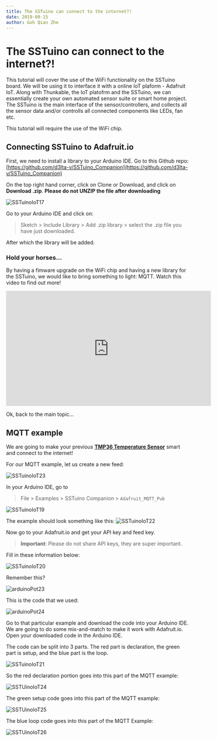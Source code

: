 ```yaml
---
title: The SSTuino can connect to the internet?!
date: 2019-09-15
author: Goh Qian Zhe
---
```


# The SSTuino can connect to the internet?!

This tutorial will cover the use of the WiFi functionality on the SSTuino board. We will be using it to interface it with a online IoT plaform - Adafruit IoT. Along with Thunkable, the IoT platofrm and the SSTuino, we can essentially create your own automated sensor suite or smart home project. The SSTuino is the main interface of the sensor/controllers, and collects all the sensor data and/or controlls all connected components like LEDs, fan etc.

This tutorial will require the use of the WiFi chip.

## Connecting SSTuino to Adafruit.io

First, we need to install a library to your Arduino IDE. Go to this Github repo: [https://github.com/d3lta-v/SSTuino_Companion](https://github.com/d3lta-v/SSTuino_Companion)

On the top right hand corner, click on Clone or Download, and click on **Download .zip**. **Please do not UNZIP the file after downloading**

![SSTuinoIoT17](adafruitio_images/SSTuinoIoT17.webp)

Go to your Arduino IDE and click on:

> Sketch > Include Library > Add .zip library > select the .zip file you have just downloaded.

After which the library will be added.

### Hold your horses...

By having a fimware upgrade on the WiFi chip and having a new library for the SSTuino, we would like to bring something to light: MQTT. Watch this video to find out more!

<div class="embed-container">
<iframe width="560" height="315" src="https://www.youtube.com/embed/EIxdz-2rhLs" frameborder="0" allow="accelerometer; autoplay; encrypted-media; gyroscope; picture-in-picture" allowfullscreen></iframe>
</div>

Ok, back to the main topic...

## MQTT example

We are going to make your previous **[TMP36 Temperature Sensor](https://d3lta-v.github.io/SSTuino/tutorials/Sec1/dataInput.html#temperature-sensor)** smart and connect to the internet!

For our MQTT example, let us create a new feed:

![SSTuinoIoT23](adafruitio_images/SSTuinoIoT23.webp)

In your Arduino IDE, go to

> File > Examples > SSTuino Companion > `Adafruit_MQTT_Pub`

![SSTuinoIoT19](adafruitio_images/SSTuinoIoT19.png)

The example should look something like this:
![SSTuinoIoT22](adafruitio_images/sstuinoiot_22.webp)

Now go to your Adafruit.io and get your API key and feed key.

> **Important**: Please do not share API keys, they are super important.

Fill in these information below:

![SSTuinoIoT20](adafruitio_images/SSTuinoIoT20.webp)

Remember this?

![arduinoPot23](https://raw.githubusercontent.com/d3lta-v/SSTuino/master/Image%20Assets/Tutorial%20Image%20Assets/6_Potentiometer/arduinoPot23.png)

This is the code that we used:

![arduinoPot24](https://raw.githubusercontent.com/d3lta-v/SSTuino/master/Image%20Assets/Tutorial%20Image%20Assets/6_Potentiometer/arduinoPot24.png)

Go to that particular example and download the code into your Arduino IDE. We are going to do some mix-and-match to make it work with Adafruit.io. Open your downloaded code in the Arduino IDE.

The code can be split into 3 parts. The red part is declaration, the green part is setup, and the blue part is the loop.

![SSTuinoIoT21](adafruitio_images/SSTuinoIoT21.webp)

So the red declaration portion goes into this part of the MQTT example:

![SSTUinoIoT24](adafruitio_images/sstuinoiot_24.webp)

The green setup code goes into this part of the MQTT example:

![SSTUinoIoT25](adafruitio_images/sstuinoiot_25.webp)

The blue loop code goes into this part of the MQTT Example:

![SSTUinoIoT26](adafruitio_images/sstuinoiot_26.webp)
